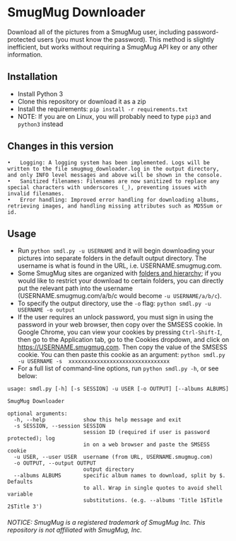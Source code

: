 # SmugMug Downloader
Download all of the pictures from a SmugMug user, including password-protected users (you must know the password). This method is slightly inefficient, but works without requiring a SmugMug API key or any other information.

## Installation
* Install Python 3
* Clone this repository or download it as a zip
* Install the requirements:  `pip install -r requirements.txt`
* NOTE: If you are on Linux, you will probably need to type `pip3` and `python3` instead

## Changes in this version

	•	Logging: A logging system has been implemented. Logs will be written to the file smugmug_downloader.log in the output directory, and only INFO level messages and above will be shown in the console.
	•	Sanitized filenames: Filenames are now sanitized to replace any special characters with underscores (_), preventing issues with invalid filenames.
	•	Error handling: Improved error handling for downloading albums, retrieving images, and handling missing attributes such as MD5Sum or id.

## Usage
* Run `python smdl.py -u USERNAME` and it will begin downloading your pictures into separate folders in the default output directory. The username is what is found in the URL, i.e. USERNAME.smugmug.com.
* Some SmugMug sites are organized with [folders and hierarchy](https://www.smugmughelp.com/hc/en-us/articles/18212469747604-Organize-with-folders-and-hierarchy); if you would like to restrict your download to certain folders, you can directly put the relevant path into the username (USERNAME.smugmug.com/a/b/c would become `-u USERNAME/a/b/c`).
* To specify the output directory, use the `-o` flag: `python smdl.py -u USERNAME -o output`
* If the user requires an unlock password, you must sign in using the password in your web browser, then copy over the SMSESS cookie. In Google Chrome, you can view your cookies by pressing `Ctrl-Shift-I`, then go to the Application tab, go to the  Cookies dropdown, and click on https://USERNAME.smugmug.com. Then copy the value of the SMSESS cookie. You can then paste this cookie as an argument: `python smdl.py -u USERNAME -s 
xxxxxxxxxxxxxxxxxxxxxxxxxxxxxxxx`
* For a full list of command-line options, run `python smdl.py -h`, or see below:
```
usage: smdl.py [-h] [-s SESSION] -u USER [-o OUTPUT] [--albums ALBUMS]

SmugMug Downloader

optional arguments:
  -h, --help            show this help message and exit
  -s SESSION, --session SESSION
                        session ID (required if user is password protected); log
                        in on a web browser and paste the SMSESS cookie
  -u USER, --user USER  username (from URL, USERNAME.smugmug.com)
  -o OUTPUT, --output OUTPUT
                        output directory
  --albums ALBUMS       specific album names to download, split by $. Defaults
                        to all. Wrap in single quotes to avoid shell variable
                        substitutions. (e.g. --albums 'Title 1$Title 2$Title 3')
```


###### NOTICE: SmugMug is a registered trademark of SmugMug Inc. This repository is not affiliated with SmugMug, Inc.
